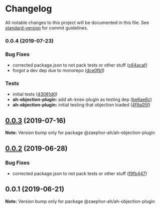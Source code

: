 # Changelog

All notable changes to this project will be documented in this file. See [standard-version](https://github.com/conventional-changelog/standard-version) for commit guidelines.

### 0.0.4 (2019-07-23)


### Bug Fixes

* corrected package.json to not pack tests or other stuff ([c64acaf](https://github.com/Zaephor/ah-plugins/commit/c64acaf))
* forgot a dev dep due to monorepo ([dce0fb1](https://github.com/Zaephor/ah-plugins/commit/dce0fb1))


### Tests

* initial tests ([43081d0](https://github.com/Zaephor/ah-plugins/commit/43081d0))
* **ah-objection-plugin:** add ah-knex-plugin as testing dep ([be6ae6c](https://github.com/Zaephor/ah-plugins/commit/be6ae6c))
* **ah-objection-plugin:** initial testing that objection loaded ([4f9a05f](https://github.com/Zaephor/ah-plugins/commit/4f9a05f))



## [0.0.3](https://github.com/Zaephor/ah-plugins/compare/@zaephor-ah/ah-objection-plugin@0.0.2...@zaephor-ah/ah-objection-plugin@0.0.3) (2019-07-16)

**Note:** Version bump only for package @zaephor-ah/ah-objection-plugin





## [0.0.2](https://github.com/Zaephor/ah-plugins/compare/@zaephor-ah/ah-objection-plugin@0.0.1...@zaephor-ah/ah-objection-plugin@0.0.2) (2019-06-28)


### Bug Fixes

* corrected package.json to not pack tests or other stuff ([f9fb447](https://github.com/Zaephor/ah-plugins/commit/f9fb447))





## 0.0.1 (2019-06-21)

**Note:** Version bump only for package @zaephor-ah/ah-objection-plugin
